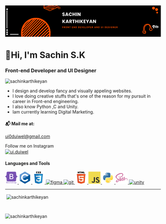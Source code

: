 ![This is an image](https://github.com/SachinKarthikeyan/SachinKarthikeyan/blob/main/gh-header-image.png)
<h1 align="left">👋Hi, I'm Sachin S.K</h1>
<h3 align="left">Front-end Developer and UI Designer</h3>

<p align="left"> <img src="https://komarev.com/ghpvc/?username=sachinkarthikeyan&label=Profile%20views&color=0e75b6&style=flat" alt="sachinkarthikeyan" /> </p>

- I design and develop fancy and visually appeling websites.
- I love doing creative stuffs that's one of the reason for my pursuit in career in Front-end engineering.
- I also know Python ,C and Unity.
- Iam currently learning Digital Marketing.

<h4 align="left">📬 Mail me at:</h3>
<a href="#">ui0duiwel@gmail.com</a><br>
<p align="left">
 Follow me on Instagram <br>
<a href="https://instagram.com/ui.duiwel" target="blank"><img align="center" src="https://raw.githubusercontent.com/rahuldkjain/github-profile-readme-generator/master/src/images/icons/Social/instagram.svg" alt="ui.duiwel" height="30" width="40" /></a>
</p>

<h4 align="left">Languages and Tools</h3>
<p align="left"> <a href="https://getbootstrap.com" target="_blank" rel="noreferrer"> <img src="https://raw.githubusercontent.com/devicons/devicon/master/icons/bootstrap/bootstrap-plain-wordmark.svg" alt="bootstrap" width="40" height="40"/> </a> <a href="https://www.cprogramming.com/" target="_blank" rel="noreferrer"> <img src="https://raw.githubusercontent.com/devicons/devicon/master/icons/c/c-original.svg" alt="c" width="40" height="40"/> </a> <a href="https://www.w3schools.com/css/" target="_blank" rel="noreferrer"> <img src="https://raw.githubusercontent.com/devicons/devicon/master/icons/css3/css3-original-wordmark.svg" alt="css3" width="40" height="40"/> </a> <a href="https://www.figma.com/" target="_blank" rel="noreferrer"> <img src="https://www.vectorlogo.zone/logos/figma/figma-icon.svg" alt="figma" width="40" height="40"/> </a> <a href="https://git-scm.com/" target="_blank" rel="noreferrer"> <img src="https://www.vectorlogo.zone/logos/git-scm/git-scm-icon.svg" alt="git" width="40" height="40"/> </a> <a href="https://www.w3.org/html/" target="_blank" rel="noreferrer"> <img src="https://raw.githubusercontent.com/devicons/devicon/master/icons/html5/html5-original-wordmark.svg" alt="html5" width="40" height="40"/> </a> <a href="https://developer.mozilla.org/en-US/docs/Web/JavaScript" target="_blank" rel="noreferrer"> <img src="https://raw.githubusercontent.com/devicons/devicon/master/icons/javascript/javascript-original.svg" alt="javascript" width="40" height="40"/> </a> <a href="https://www.python.org" target="_blank" rel="noreferrer"> <img src="https://raw.githubusercontent.com/devicons/devicon/master/icons/python/python-original.svg" alt="python" width="40" height="40"/> </a> <a href="https://sass-lang.com" target="_blank" rel="noreferrer"> <img src="https://raw.githubusercontent.com/devicons/devicon/master/icons/sass/sass-original.svg" alt="sass" width="40" height="40"/> </a> <a href="https://unity.com/" target="_blank" rel="noreferrer"> <img src="https://www.vectorlogo.zone/logos/unity3d/unity3d-icon.svg" alt="unity" width="40" height="40"/> </a> </p>
<hr>
<p >&nbsp;<img align="center" src="https://github-readme-stats.vercel.app/api?username=sachinkarthikeyan&show_icons=true&locale=en&theme=dark" alt="sachinkarthikeyan" /></p>
<br>
<p><img  src="https://github-readme-streak-stats.herokuapp.com/?user=sachinkarthikeyan&theme=dark" alt="sachinkarthikeyan" /></p>

